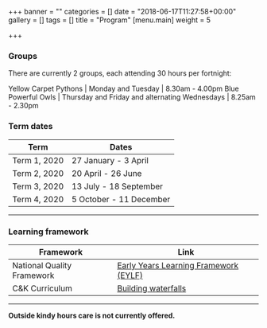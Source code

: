 +++
banner = ""
categories = []
date = "2018-06-17T11:27:58+00:00"
gallery = []
tags = []
title = "Program"
[menu.main]
weight = 5

+++
### Groups
There are currently 2 groups, each attending 30 hours per fortnight:
 
Yellow Carpet Pythons | Monday and Tuesday | 8.30am - 4.00pm
Blue Powerful Owls | Thursday and Friday and alternating Wednesdays | 8.25am - 2.30pm

### Term dates

| Term | Dates |
| --- | --- |
| Term 1, 2020 | 27 January - 3 April |
| Term 2, 2020 | 20 April - 26 June |
| Term 3, 2020 | 13 July - 18 September |
| Term 4, 2020 | 5 October - 11 December |

**	**

### Learning framework

| Framework | Link |
| --- | --- |
| National Quality Framework | [Early Years Learning Framework (EYLF)](http://deewr.gov.au/early-years-learning-framework) |
| C&K Curriculum | [Building waterfalls](http://www.candk.asn.au/ck-building-waterfalls) |
 
**	**

**Outside kindy hours care is not currently offered.**